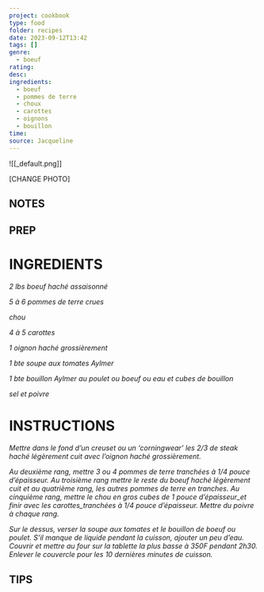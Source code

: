 ```yaml
---
project: cookbook
type: food
folder: recipes
date: 2023-09-12T13:42
tags: []
genre:
  - boeuf
rating: 
desc: 
ingredients:
  - boeuf
  - pommes de terre
  - choux
  - carottes
  - oignons
  - bouillon
time: 
source: Jacqueline
---
```


![[_default.png]]

[CHANGE PHOTO]


## NOTES




## PREP


# INGREDIENTS

_2 lbs boeuf haché assaisonné_

_5 à 6 pommes de terre crues_

_chou_

_4 à 5 carottes_

_1 oignon haché grossièrement_

_1 bte soupe aux tomates Aylmer_

_1 bte bouillon Aylmer au poulet ou_
_boeuf ou eau et cubes de bouillon_

_sel et poivre_

# INSTRUCTIONS

_Mettre dans le fond d’un creuset ou un ‘corningwear’_
_les 2/3 de steak haché légèrement cuit_
_avec l’oignon haché grossièrement._

_Au deuxième rang, mettre 3 ou 4 pommes de_
_terre tranchées à 1/4 pouce d’épaisseur. Au_
_troisième rang mettre le reste du boeuf haché_
_légèrement cuit et au quatrième rang, les_
_autres pommes de terre en tranches. Au cinquième_
_rang, mettre le chou en gros cubes de 1 pouce_
_d’épaisseur_et finir avec les carottes_tranchées_
_à 1/4 pouce d’épaisseur. Mettre du poivre à_
_chaque rang._

_Sur le dessus, verser la soupe aux tomates_
_et le bouillon de boeuf ou poulet. S’il manque_
_de liquide pendant la cuisson, ajouter un peu_
_d’eau. Couvrir et mettre au four sur la tablette_
_la plus basse à 350F pendant 2h30. Enlever_
_le couvercle pour les 10 dernières minutes de_
_cuisson._



## TIPS



